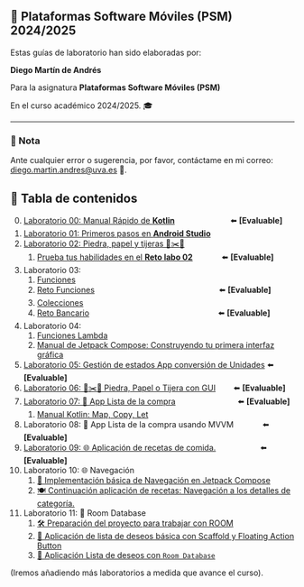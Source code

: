 ## 📱 Plataformas Software Móviles (PSM) 2024/2025

Estas guías de laboratorio han sido elaboradas por:

 **Diego Martín de Andrés** 
 
 Para la asignatura **Plataformas Software Móviles (PSM)** 
 
 En el curso académico 2024/2025. 🎓

---

### 📌 Nota

Ante cualquier error o sugerencia, por favor, contáctame en mi correo: [diego.martin.andres@uva.es](mailto:diego.martin.andres@uva.es) 📧.


## 📝 Tabla de contenidos

0. [Laboratorio 00: Manual Rápido de **Kotlin**](/ManualRapidoKotlin/README.md) &nbsp;&nbsp;&nbsp;&nbsp;&nbsp;&nbsp;&nbsp;&nbsp;&nbsp;&nbsp;&nbsp;&nbsp;&nbsp;&nbsp;&nbsp;&nbsp;&nbsp;&nbsp;&nbsp;&nbsp;&nbsp;&nbsp;&nbsp; ⬅️ **[Evaluable]**
1. [Laboratorio 01: Primeros pasos en **Android Studio**](/labo01/README.md)
2. [Laboratorio 02: Piedra, papel y tijeras 🚽✂️📄 ](/labo02/README.md)
   1. [Prueba tus habilidades en el **Reto labo 02**](/labo02/retoLabo02.md) &nbsp;&nbsp;&nbsp;&nbsp;&nbsp;&nbsp;&nbsp;&nbsp;&nbsp;&nbsp;&nbsp;&nbsp;⬅️ **[Evaluable]**
3. Laboratorio 03:
   1. [Funciones](/labo03/funciones/README.md)
   2. [Reto Funciones](/labo03/funciones/RetoFunciones.md) &nbsp;&nbsp;&nbsp;&nbsp;&nbsp;&nbsp;&nbsp;&nbsp;&nbsp;&nbsp;&nbsp;&nbsp;&nbsp;&nbsp;&nbsp;&nbsp;&nbsp;&nbsp;&nbsp;&nbsp;&nbsp;&nbsp;&nbsp;&nbsp;&nbsp;&nbsp;&nbsp;&nbsp;&nbsp;&nbsp;&nbsp;&nbsp;&nbsp;&nbsp;&nbsp;&nbsp;&nbsp;&nbsp;&nbsp;&nbsp;&nbsp;&nbsp;&nbsp;&nbsp;&nbsp;&nbsp;&nbsp;&nbsp;&nbsp;&nbsp;&nbsp;&nbsp;&nbsp;&nbsp;&nbsp;⬅️ **[Evaluable]**
   3. [Colecciones](/labo03/colecciones/README.md)
   4. [Reto Bancario](/labo03/colecciones/RetoBancario.md) &nbsp;&nbsp;&nbsp;&nbsp;&nbsp;&nbsp;&nbsp;&nbsp;&nbsp;&nbsp;&nbsp;&nbsp;&nbsp;&nbsp;&nbsp;&nbsp;&nbsp;&nbsp;&nbsp;&nbsp;&nbsp;&nbsp;&nbsp;&nbsp;&nbsp;&nbsp;&nbsp;&nbsp;&nbsp;&nbsp;&nbsp;&nbsp;&nbsp;&nbsp;&nbsp;&nbsp;&nbsp;&nbsp;&nbsp;&nbsp;&nbsp;&nbsp;&nbsp;&nbsp;&nbsp;&nbsp;&nbsp;&nbsp;&nbsp;&nbsp;&nbsp;&nbsp;&nbsp;&nbsp;&nbsp;&nbsp;&nbsp;⬅️ **[Evaluable]**
4. Laboratorio 04:
   1. [Funciones Lambda](/labo04/lambdas/README.md)
   2. [Manual de Jetpack Compose: Construyendo tu primera interfaz gráfica](/labo04/GUI1/README.md)
5. [Laboratorio 05: Gestión de estados App conversión de Unidades](/labo05/README.md) ⬅️ **[Evaluable]**
6. [Laboratorio 06: 🚽✂️📄 Piedra, Papel o Tijera con GUI](/labo06/README.md) &nbsp;&nbsp;&nbsp;&nbsp;&nbsp;&nbsp;&nbsp;⬅️ **[Evaluable]**
7. [Laboratorio 07: 📱 App Lista de la compra](/labo07/README.md) &nbsp;&nbsp;&nbsp;&nbsp;&nbsp;&nbsp;&nbsp;&nbsp;&nbsp;&nbsp;&nbsp;&nbsp;&nbsp;&nbsp;&nbsp;&nbsp;&nbsp;&nbsp;&nbsp;&nbsp;&nbsp;&nbsp;&nbsp;&nbsp;&nbsp;&nbsp;&nbsp;⬅️ **[Evaluable]**   
   1. [Manual Kotlin: Map, Copy, Let](/labo07/CopyMapLet.md)
8. Laboratorio 08: 📱 App Lista de la compra usando MVVM &nbsp;&nbsp;&nbsp;&nbsp;&nbsp;&nbsp;&nbsp;&nbsp;&nbsp;&nbsp;&nbsp;&nbsp;⬅️ **[Evaluable]**
9. [Laboratorio 09: 🌐 Aplicación de recetas de comida.](/labo09/README.md)&nbsp;&nbsp;&nbsp;&nbsp;&nbsp;&nbsp;&nbsp;&nbsp;&nbsp;&nbsp;&nbsp;&nbsp;&nbsp;&nbsp;&nbsp;&nbsp;&nbsp;&nbsp;&nbsp;&nbsp;⬅️ **[Evaluable]**
10. Laboratorio 10: 🌐 Navegación
    1.  [🚀 Implementación básica de Navegación en Jetpack Compose](/labo10/EjNavegacion/README.md)
    2.  [🍽️ Continuación aplicación de recetas: Navegación a los detalles de categoría.](/labo10/RecetasNavegacion/README.md)
11. Laboratorio 11: 💾 Room Database
    1.  [🛠️ Preparación del proyecto para trabajar con ROOM](/labo11/1-Prep/README.md)
    2.  [🚀 Aplicación de lista de deseos básica con Scaffold y Floating Action Button](/labo11/2-GUI/README.md)
    3.  [📱 Aplicación Lista de deseos con `Room Database`](/labo11/3-DDBB/README.md)


(Iremos añadiendo más laboratorios a medida que avance el curso).
